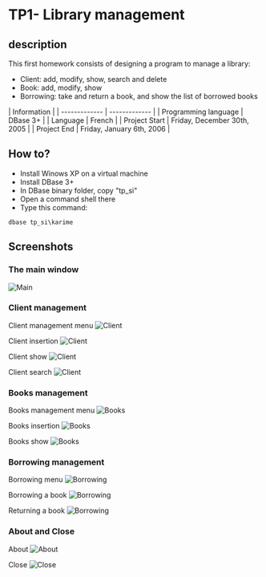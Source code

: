 # TP1- Library management

## description
This first homework consists of designing a program to manage
a library:
* Client: add, modify, show, search and delete
* Book: add, modify, show
* Borrowing: take and return a book, and show the list of borrowed books

|   Information  |
| ------------- | ------------- |
| Programming language  | DBase 3+  |
| Language  | French  |
| Project Start  | Friday, December 30th, 2005  |
| Project End  | Friday, January 6th, 2006  |

## How to?
* Install Winows XP on a virtual machine
* Install DBase 3+
* In DBase binary folder, copy "tp_si"
* Open a command shell there
* Type this command:
```
dbase tp_si\karime
```

## Screenshots

### The main window
![Main](img/main.png "The main window")

### Client management

Client management menu
![Client](img/client.png "Client management menu")

Client insertion
![Client](img/client_insert.png "Client insertion")

Client show
![Client](img/client_show.png "Client show")

Client search
![Client](img/client_search.png "Client search")

### Books management

Books management menu
![Books](img/book.png "Books management menu")

Books insertion
![Books](img/book_insert.png "Books insertion")

Books show
![Books](img/book_show.png "Books show")

### Borrowing management

Borrowing menu
![Borrowing](img/borrow.png "Borrowing menu")

Borrowing a book
![Borrowing](img/borrow_take.png "Borrowing a book")

Returning a book
![Borrowing](img/borrow_return.png "Returning a book")

### About and Close

About
![About](img/about.png "About")

Close
![Close](img/close.png "Close")
